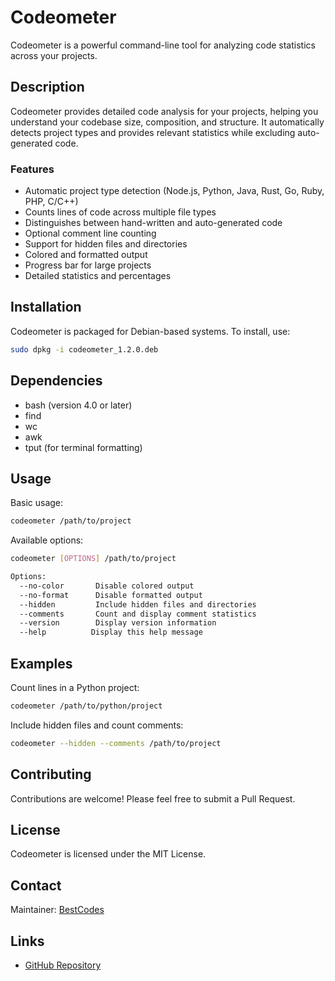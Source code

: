 # Codeometer

Codeometer is a powerful command-line tool for analyzing code statistics across your projects.

## Description

Codeometer provides detailed code analysis for your projects, helping you understand your codebase size, composition, and structure. It automatically detects project types and provides relevant statistics while excluding auto-generated code.

### Features

- Automatic project type detection (Node.js, Python, Java, Rust, Go, Ruby, PHP, C/C++)
- Counts lines of code across multiple file types
- Distinguishes between hand-written and auto-generated code
- Optional comment line counting
- Support for hidden files and directories
- Colored and formatted output
- Progress bar for large projects
- Detailed statistics and percentages

## Installation

Codeometer is packaged for Debian-based systems. To install, use:

```bash
sudo dpkg -i codeometer_1.2.0.deb
```

## Dependencies

- bash (version 4.0 or later)
- find
- wc
- awk
- tput (for terminal formatting)

## Usage

Basic usage:

```bash
codeometer /path/to/project
```

Available options:

```bash
codeometer [OPTIONS] /path/to/project

Options:
  --no-color       Disable colored output
  --no-format      Disable formatted output
  --hidden         Include hidden files and directories
  --comments       Count and display comment statistics
  --version        Display version information
  --help          Display this help message
```

## Examples

Count lines in a Python project:

```bash
codeometer /path/to/python/project
```

Include hidden files and count comments:

```bash
codeometer --hidden --comments /path/to/project
```

## Contributing

Contributions are welcome! Please feel free to submit a Pull Request.

## License

Codeometer is licensed under the MIT License.

## Contact

Maintainer: [BestCodes](https://bestcodes.dev)

## Links

- [GitHub Repository](https://github.com/The-Best-Codes/codeometer)
